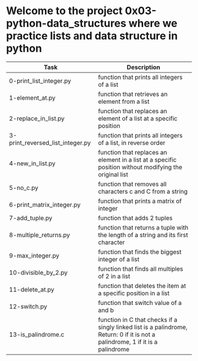 # Welcome to the project 0x03-python-data_structures where we practice lists and data structure in python
| Task | Description |
| ----- | ----------- |
| 0-print_list_integer.py | function that prints all integers of a list |
| 1-element_at.py | function that retrieves an element from a list |
| 2-replace_in_list.py | function that replaces an element of a list at a specific position |
| 3-print_reversed_list_integer.py | function that prints all integers of a list, in reverse order |
| 4-new_in_list.py | function that replaces an element in a list at a specific position without modifying the original list |
| 5-no_c.py | function that removes all characters c and C from a string |
| 6-print_matrix_integer.py |  function that prints a matrix of integer |
| 7-add_tuple.py |  function that adds 2 tuples |
| 8-multiple_returns.py | function that returns a tuple with the length of a string and its first character |
| 9-max_integer.py | function that finds the biggest integer of a list |
| 10-divisible_by_2.py | function that finds all multiples of 2 in a list |
| 11-delete_at.py | function that deletes the item at a specific position in a list |
| 12-switch.py |  function that switch value of a and b |
| 13-is_palindrome.c | function in C that checks if a singly linked list is a palindrome, Return: 0 if it is not a palindrome, 1 if it is a palindrome |
